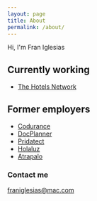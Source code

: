 ```yaml
---
layout: page
title: About
permalink: /about/
---
```


Hi, I'm Fran Iglesias

## Currently working

* [The Hotels Network]()

## Former employers

* [Codurance]()
* [DocPlanner]()
* [Pridatect]()
* [Holaluz](http://holaluz.com)
* [Atrapalo](http://atrapalo.com)

### Contact me

[franiglesias@mac.com](mailto:franiglesias@mac.com)
